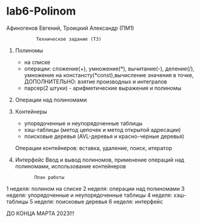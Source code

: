 # lab6-Polinom
Афиногенов Евгений, Троицкий Александр (ПМ1)

               Техническое задание (ТЗ)
               
 1. Полиномы
    - на списке
    - операции: сложение(+), умножение(*), вычитание(-), деление(/), умножение на констансту(*const),вычисление значения в точке, ДОПОЛНИТЕЛЬНО: взятие производных и интегралов
    - парсер(2 штуки) - арифметические выражения и полиномы
    
 2. Операции над полиномами
 
 3. Контейнеры
    - упорядоченные и неупорядоченные таблицы
    - хэш-таблицы (метод цепочек и метод открытой адресации)
    - поисковые деревья (AVL-деревья и красно-черные деревья)
    
    Операции контейнеров: вставка, удаление, поиск, итератор
    
 4. Интерфейс
 Ввод и вывод полиномов, применение операций над полиномами, использование контейнеров
 
 
               План работы
               
  1 неделя: полином на списке
  2 неделя: операции над полиномами
  3 неделя: упорядоченные и неупорядоченные таблицы
  4 неделя: хэш-таблицы
  5 неделя: поисковые деревья
  6 неделя: интерфейс 
  
  ДО КОНЦА МАРТА 2023!!!
  
  
    
